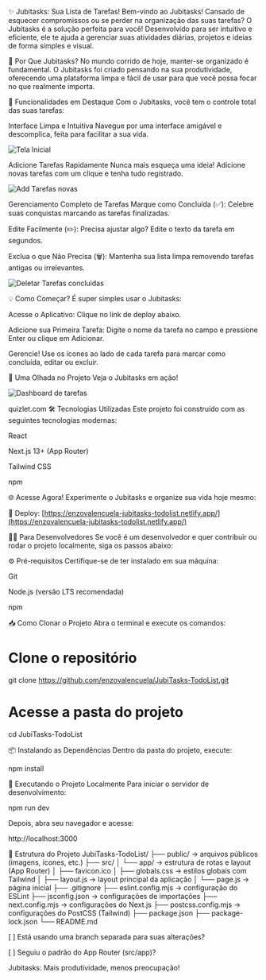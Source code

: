 ✨ Jubitasks: Sua Lista de Tarefas!
Bem-vindo ao Jubitasks! Cansado de esquecer compromissos ou se perder na organização das suas tarefas? O Jubitasks é a solução perfeita para você! Desenvolvido para ser intuitivo e eficiente, ele te ajuda a gerenciar suas atividades diárias, projetos e ideias de forma simples e visual.

🎯 Por Que Jubitasks?
No mundo corrido de hoje, manter-se organizado é fundamental. O Jubitasks foi criado pensando na sua produtividade, oferecendo uma plataforma limpa e fácil de usar para que você possa focar no que realmente importa.

🚀 Funcionalidades em Destaque
Com o Jubitasks, você tem o controle total das suas tarefas:

Interface Limpa e Intuitiva
Navegue por uma interface amigável e descomplica, feita para facilitar a sua vida.

![Tela Inicial](https://github.com/user-attachments/assets/51483204-4e41-4c6d-8125-23a3986c9dd4)


Adicione Tarefas Rapidamente
Nunca mais esqueça uma ideia! Adicione novas tarefas com um clique e tenha tudo registrado.

![Add Tarefas novas](https://github.com/user-attachments/assets/d52d303c-250f-4e33-998f-28a051701978)


Gerenciamento Completo de Tarefas
Marque como Concluída (✅): Celebre suas conquistas marcando as tarefas finalizadas.

Edite Facilmente (✏️): Precisa ajustar algo? Edite o texto da tarefa em segundos.

Exclua o que Não Precisa (🗑️): Mantenha sua lista limpa removendo tarefas antigas ou irrelevantes.

![Deletar Tarefas concluidas](https://github.com/user-attachments/assets/cb1a373b-ca90-447f-a9d7-fd6f12f170be)


💡 Como Começar?
É super simples usar o Jubitasks:

Acesse o Aplicativo: Clique no link de deploy abaixo.

Adicione sua Primeira Tarefa: Digite o nome da tarefa no campo e pressione Enter ou clique em Adicionar.

Gerencie! Use os ícones ao lado de cada tarefa para marcar como concluída, editar ou excluir.

📸 Uma Olhada no Projeto
Veja o Jubitasks em ação!

![Dashboard de tarefas](https://github.com/user-attachments/assets/428403ef-6f18-4f18-9f90-8221f117f31f)


quizlet.com
🛠️ Tecnologias Utilizadas
Este projeto foi construído com as seguintes tecnologias modernas:

React

Next.js 13+ (App Router)

Tailwind CSS

npm

🌐 Acesse Agora!
Experimente o Jubitasks e organize sua vida hoje mesmo:

🔗 Deploy: [https://enzovalencuela-jubitasks-todolist.netlify.app/](https://enzovalencuela-jubitasks-todolist.netlify.app/)

🧑‍💻 Para Desenvolvedores
Se você é um desenvolvedor e quer contribuir ou rodar o projeto localmente, siga os passos abaixo:

⚙️ Pré-requisitos
Certifique-se de ter instalado em sua máquina:

Git

Node.js (versão LTS recomendada)

npm

📥 Como Clonar o Projeto
Abra o terminal e execute os comandos:

# Clone o repositório
git clone https://github.com/enzovalencuela/JubiTasks-TodoList.git

# Acesse a pasta do projeto
cd JubiTasks-TodoList

📦 Instalando as Dependências
Dentro da pasta do projeto, execute:

npm install

🧪 Executando o Projeto Localmente
Para iniciar o servidor de desenvolvimento:

npm run dev

Depois, abra seu navegador e acesse:

http://localhost:3000

📁 Estrutura do Projeto
JubiTasks-TodoList/
├── public/              → arquivos públicos (imagens, ícones, etc.)
├── src/
│   └── app/             → estrutura de rotas e layout (App Router)
│       ├── favicon.ico
│       ├── globals.css  → estilos globais com Tailwind
│       ├── layout.js    → layout principal da aplicação
│       └── page.js      → página inicial
├── .gitignore
├── eslint.config.mjs    → configuração do ESLint
├── jsconfig.json        → configurações de importações
├── next.config.mjs      → configurações do Next.js
├── postcss.config.mjs   → configurações do PostCSS (Tailwind)
├── package.json
├── package-lock.json
└── README.md

[ ] Está usando uma branch separada para suas alterações?

[ ] Seguiu o padrão do App Router (src/app)?

Jubitasks: Mais produtividade, menos preocupação!
